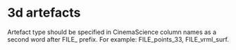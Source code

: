 # 3d artefacts

Artefact type should be specified in CinemaScience column names as a second word after FILE_ prefix.
For example: FILE_points_33, FILE_vrml_surf.

